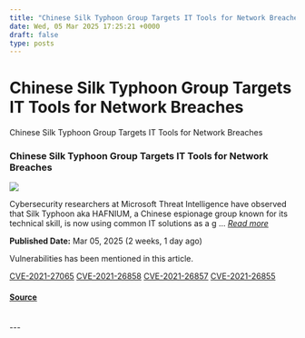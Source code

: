 ```yaml
---
title: "Chinese Silk Typhoon Group Targets IT Tools for Network Breaches"
date: Wed, 05 Mar 2025 17:25:21 +0000
draft: false
type: posts
---
```

# Chinese Silk Typhoon Group Targets IT Tools for Network Breaches





 Chinese Silk Typhoon Group Targets IT Tools for Network Breaches 

### Chinese Silk Typhoon Group Targets IT Tools for Network Breaches

![](https://upload.cvefeed.io/news/33642/thumbnail.jpg)

Cybersecurity researchers at Microsoft Threat Intelligence have observed that Silk Typhoon aka HAFNIUM, a Chinese espionage group known for its technical skill, is now using common IT solutions as a g ... [_Read more_](https://hackread.com/chinese-silk-typhoon-group-it-tools-network-breaches/)

**Published Date:** Mar 05, 2025 (2 weeks, 1 day ago)

Vulnerabilities has been mentioned in this article.

[CVE-2021-27065](https://cvefeed.io/vuln/detail/CVE-2021-27065) [CVE-2021-26858](https://cvefeed.io/vuln/detail/CVE-2021-26858) [CVE-2021-26857](https://cvefeed.io/vuln/detail/CVE-2021-26857) [CVE-2021-26855](https://cvefeed.io/vuln/detail/CVE-2021-26855)

#### [Source](https://hackread.com/chinese-silk-typhoon-group-it-tools-network-breaches/)

<br/>
---
